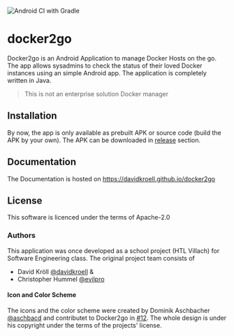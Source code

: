 <p align="center">

![Android CI with Gradle](https://github.com/davidkroell/docker2go/workflows/Android%20CI%20with%20Gradle/badge.svg)

</p>

# docker2go
Docker2go is an Android Application to manage Docker Hosts on the go.
The app allows sysadmins to check the status of their loved Docker instances using an simple Android app.
The application is completely written in Java.

> This is not an enterprise solution Docker manager

## Installation
By now, the app is only available as prebuilt APK or source code (build the APK by your own). The APK can be downloaded in [release](https://github.com/davidkroell/docker2go/releases) section.


## Documentation
The Documentation is hosted on https://davidkroell.github.io/docker2go

## License
This software is licenced under the terms of Apache-2.0

### Authors
This application was once developed as a school project (HTL Villach) for Software Engineering class. The original project team consists of

- David Kröll [@davidkroell](https://github.com/davidkroell) &
- Christopher Hummel [@evilpro](https://github.com/evilpro)

#### Icon and Color Scheme
The icons and the color scheme were created by Dominik Aschbacher [@aschbacd](https://github.com/aschbacd/) and contributet to Docker2go in [#12](https://github.com/davidkroell/docker2go/pull/12). The whole design is under his copyright under the terms of the projects' license.
